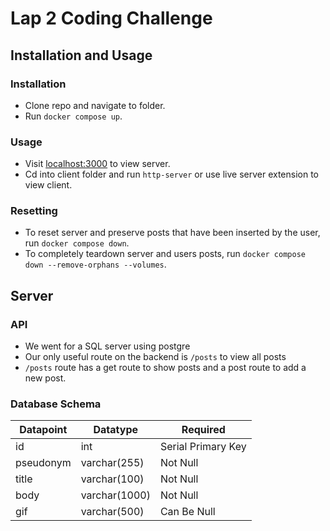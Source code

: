 # Lap 2 Coding Challenge

## Installation and Usage

### Installation

- Clone repo and navigate to folder.
- Run `docker compose up`.

### Usage

- Visit [localhost:3000](http://localhost:3000/) to view server.
- Cd into client folder and run `http-server` or use live server extension to view client.

### Resetting

- To reset server and preserve posts that have been inserted by the user, run `docker compose down`.
- To completely teardown server and users posts, run `docker compose down --remove-orphans --volumes`.

## Server

### API

- We went for a SQL server using postgre
- Our only useful route on the backend is `/posts` to view all posts
- `/posts` route has a get route to show posts and a post route to add a new post.

### Database Schema

| Datapoint | Datatype      | Required           |
| --------- | ------------- | ------------------ |
| id        | int           | Serial Primary Key |
| pseudonym | varchar(255)  | Not Null           |
| title     | varchar(100)  | Not Null           |
| body      | varchar(1000) | Not Null           |
| gif       | varchar(500)  | Can Be Null        |
